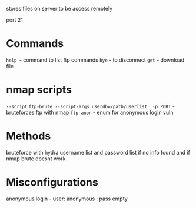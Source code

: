 stores files on server to be access remotely

port 21

Commands
=
`help `- command to list ftp commands
`bye` - to disconnect
`get` - download file

nmap scripts
=
`--script`
	`ftp-brute --script-args userdb=/path/userlist  -p PORT` - bruteforces ftp with nmap
	`ftp-anon` - enum for anonymous login vuln

Methods
=
bruteforce with hydra username list and password list if no info found and if nmap brute doesnt work

Misconfigurations
=
anonymous login - user: anonymous : pass empty